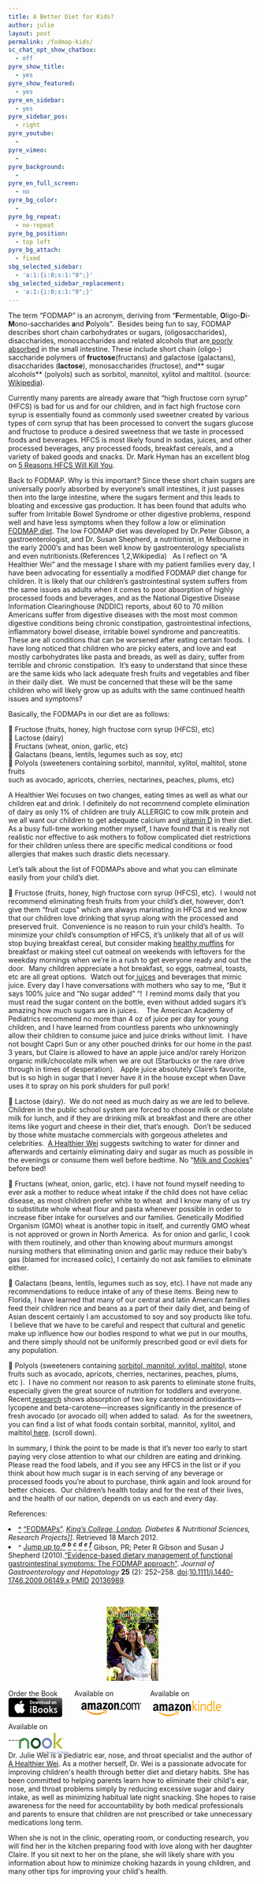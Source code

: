 ```yaml
---
title: A Better Diet for Kids?
author: julie
layout: post
permalink: /fodmap-kids/
sc_chat_opt_show_chatbox:
  - off
pyre_show_title:
  - yes
pyre_show_featured:
  - yes
pyre_en_sidebar:
  - yes
pyre_sidebar_pos:
  - right
pyre_youtube:
  - 
pyre_vimeo:
  - 
pyre_background:
  - 
pyre_en_full_screen:
  - no
pyre_bg_color:
  - 
pyre_bg_repeat:
  - no-repeat
pyre_bg_position:
  - top left
pyre_bg_attach:
  - fixed
sbg_selected_sidebar:
  - 'a:1:{i:0;s:1:"0";}'
sbg_selected_sidebar_replacement:
  - 'a:1:{i:0;s:1:"0";}'
---
```

The term “FODMAP” is an acronym, deriving from “**F**ermentable, **O**ligo-**D**i-**M**ono-saccharides **a**nd **P**olyols”.  Besides being fun to say, FODMAP describes short chain carbohydrates or sugars, (oligosaccharides), disaccharides, monosaccharides and related alcohols that are<span style="text-decoration: underline;"> poorly absorbed</span> in the small intestine. These include short chain (oligo-) saccharide polymers of **fructose**(fructans) and galactose (galactans), disaccharides (**lactose**), monosaccharides (fructose), and** sugar alcohols** (polyols) such as sorbitol, mannitol, xylitol and maltitol. (source:[ Wikipedia][1]).

Currently many parents are already aware that &#8220;high fructose corn syrup&#8221; (HFCS) is bad for us and for our children, and in fact high fructose corn syrup is essentially found as commonly used sweetner created by various types of corn syrup that has been processed to convert the sugars glucose and fructose to produce a desired sweetness that we taste in processed foods and beverages. HFCS is most likely found in sodas, juices, and other processed beverages, any processed foods, breakfast cereals, and a variety of baked goods and snacks. Dr. Mark Hyman has an excellent blog on [5 Reasons HFCS Will Kill You][2].

Back to FODMAP. Why is this important? Since these short chain sugars are universally poorly absorbed by everyone&#8217;s small intestines, it just passes then into the large intestine, where the sugars ferment and this leads to bloating and excessive gas production. It has been found that adults who suffer from Irritable Bowel Syndrome or other digestive problems, respond well and have less symptoms when they follow a low or elimination [FODMAP diet][3]. The low FODMAP diet was developed by Dr.Peter Gibson, a gastroenterologist, and Dr. Susan Shepherd, a nutritionist, in Melbourne in the early 2000&#8242;s and has been well know by gastroenterology specialists and even nutritionists.(References 1,2,Wikipedia)   As I reflect on &#8220;A Healthier Wei&#8221; and the message I share with my patient families every day, I have been advocating for essentially a modified FODMAP diet change for children. It is likely that our children&#8217;s gastrointestinal system suffers from the same issues as adults when it comes to poor absorption of highly processed foods and beverages, and as the National Digestive Disease Information Clearinghouse (NDDIC) reports, about 60 to 70 million Americans suffer from digestive diseases with the most most common digestive conditions being chronic constipation, gastrointestinal infections, inflammatory bowel disease, irritable bowel syndrome and pancreatitis. These are all conditions that can be worsened after eating certain foods.  I have long noticed that children who are picky eaters, and love and eat mostly carbohydrates like pasta and breads, as well as dairy, suffer from terrible and chronic constipation.  It&#8217;s easy to understand that since these are the same kids who lack adequate fresh fruits and vegetables and fiber in their daily diet.  We must be concerned that these will be the same children who will likely grow up as adults with the same continued health issues and symptoms?

Basically, the FODMAPs in our diet are as follows:

 Fructose (fruits, honey, high fructose corn syrup (HFCS), etc)  
 Lactose (dairy)  
 Fructans (wheat, onion, garlic, etc)  
 Galactans (beans, lentils, legumes such as soy, etc)  
 Polyols (sweeteners containing sorbitol, mannitol, xylitol, maltitol, stone fruits  
such as avocado, apricots, cherries, nectarines, peaches, plums, etc)

A Healthier Wei focuses on two changes, eating times as well as what our children eat and drink. I definitely do not recommend complete elimination of dairy as only 1% of children are truly ALLERGIC to cow milk protein and we all want our children to get adequate calcium and [vitamin D][4] in their diet. As a busy full-time working mother myself, I have found that it is really not realistic nor effective to ask mothers to follow complicated diet restrictions for their children unless there are specific medical conditions or food allergies that makes such drastic diets necessary.

Let&#8217;s talk about the list of FODMAPs above and what you can eliminate easily from your child&#8217;s diet.

 Fructose (fruits, honey, high fructose corn syrup (HFCS), etc).  I would not recommend eliminating fresh fruits from your child&#8217;s diet, however, don&#8217;t give them &#8220;fruit cups&#8221; which are always marinating in HFCS and we know that our children love drinking that syrup along with the processed and preserved fruit.  Convenience is no reason to ruin your child&#8217;s health.  To minimize your child&#8217;s consumption of HFCS, it&#8217;s unlikely that all of us will stop buying breakfast cereal, but consider making [healthy muffins][5] for breakfast or making steel cut oatmeal on weekends with leftovers for the weekday mornings when we&#8217;re in a rush to get everyone ready and out the door.  Many children appreciate a hot breakfast, so eggs, oatmeal, toasts, etc are all great options.  Watch out for[ juices][6] and beverages that mimic juice. Every day I have conversations with mothers who say to me, &#8220;But it says 100% juice and &#8220;No sugar added&#8221; &#8220;!  I remind moms daily that you must read the sugar content on the bottle, even without added sugars it&#8217;s amazing how much sugars are in juices.    The American Academy of Pediatrics recommend no more than 4 oz of juice per day for young children, and I have learned from countless parents who unknowningly allow their children to consume juice and juice drinks without limit.  I have not bought Capri Sun or any other pouched drinks for our home in the past 3 years, but Claire is allowed to have an apple juice and/or rarely Horizon organic milk/chocolate milk when we are out (Starbucks or the rare drive through in times of desperation).   Apple juice absolutely Claire&#8217;s favorite, but is so high in sugar that I never have it in the house except when Dave uses it to spray on his pork shulders for pull pork!

 Lactose (dairy).  We do not need as much dairy as we are led to believe. Children in the public school system are forced to choose milk or chocolate milk for lunch, and if they are drinking milk at breakfast and there are other items like yogurt and cheese in their diet, that&#8217;s enough.  Don&#8217;t be seduced by those white mustache commercials with gorgeous atheletes and celebrities.  [A Healthier Wei][7] suggests switching to water for dinner and afterwards and certainly eliminating dairy and sugar as much as possible in the evenings or consume them well before bedtime. No &#8220;[Milk and Cookies][8]&#8221; before bed!

 Fructans (wheat, onion, garlic, etc). I have not found myself needing to ever ask a mother to reduce wheat intake if the child does not have celiac disease, as most children prefer white to wheat  and I know many of us try to substitute whole wheat flour and pasta whenever possible in order to increase fiber intake for ourselves and our families. Genetically Modified Organism (GMO) wheat is another topic in itself, and currently GMO wheat is not approved or grown in North America.  As for onion and garlic, I cook with them routinely, and other than knowing about murmurs amongst nursing mothers that eliminating onion and garlic may reduce their baby&#8217;s gas (blamed for increased colic), I certainly do not ask families to eliminate either.

 Galactans (beans, lentils, legumes such as soy, etc). I have not made any recommendations to reduce intake of any of these items. Being new to Florida, I have learned that many of our central and latin American families feed their children rice and beans as a part of their daily diet, and being of Asian descent certainly I am accustomed to soy and soy products like tofu.  I believe that we have to be careful and respect that cultural and genetic make up influence how our bodies respond to what we put in our mouths, and there simply should not be uniformly prescribed good or evil diets for any population.

 Polyols (sweeteners containing [sorbitol, mannitol, xylitol, maltito][9]l, stone fruits such as avocado, apricots, cherries, nectarines, peaches, plums, etc ).  I have no comment nor reason to ask parents to eliminate stone fruits, especially given the great source of nutrition for toddlers and everyone. Recent[ research][10] shows absorption of two key carotenoid antioxidants—lycopene and beta-carotene—increases significantly in the presence of fresh avocado (or avocado oil) when added to salad.  As for the sweetners, you can find a list of what foods contain sorbital, mannitol, xylitol, and maltitol[ here][11]. (scroll down).

In summary, I think the point to be made is that it&#8217;s never too early to start paying very close attention to what our children are eating and drinking. Please read the food labels, and if you see any HFCS in the list or if you think about how much sugar is in each serving of any beverage or processed foods you&#8217;re about to purchase, think again and look around for better choices.  Our children&#8217;s health today and for the rest of their lives, and the health of our nation, depends on us each and every day.

References:

<li id="cite_note-kcl-1">
  <b><a href="http://en.wikipedia.org/wiki/FODMAP#cite_ref-kcl_1-0">^</a></b> <a href="http://www.kcl.ac.uk/medicine/research/divisions/dns/projects/fodmaps/index.aspx" rel="nofollow">&#8220;FODMAPs&#8221;</a>. <i><a title="King's College, London" href="http://en.wikipedia.org/wiki/King%27s_College,_London">King&#8217;s College, London</a>. Diabetes & Nutritional Sciences, Research Projects]]</i>. Retrieved 18 March 2012.
</li>
<li id="cite_note-Evidence-based-2">
  ^ <a href="http://en.wikipedia.org/wiki/FODMAP#cite_ref-Evidence-based_2-0">Jump up to:<sup><i><b>a</b></i></sup></a> <a href="http://en.wikipedia.org/wiki/FODMAP#cite_ref-Evidence-based_2-1"><sup><i><b>b</b></i></sup></a> <a href="http://en.wikipedia.org/wiki/FODMAP#cite_ref-Evidence-based_2-2"><sup><i><b>c</b></i></sup></a> <a href="http://en.wikipedia.org/wiki/FODMAP#cite_ref-Evidence-based_2-3"><sup><i><b>d</b></i></sup></a> <a href="http://en.wikipedia.org/wiki/FODMAP#cite_ref-Evidence-based_2-4"><sup><i><b>e</b></i></sup></a> <a href="http://en.wikipedia.org/wiki/FODMAP#cite_ref-Evidence-based_2-5"><sup><i><b>f</b></i></sup></a> Gibson, PR; Peter R Gibson and Susan J Shepherd (2010).<a href="http://onlinelibrary.wiley.com/doi/10.1111/j.1440-1746.2009.06149.x/pdf" rel="nofollow">&#8220;Evidence-based dietary management of functional gastrointestinal symptoms: The FODMAP approach&#8221;</a>. <i>Journal of Gastroenterology and Hepatology</i> <b>25</b> (2): 252–258. <a title="Digital object identifier" href="http://en.wikipedia.org/wiki/Digital_object_identifier">doi</a>:<a href="http://dx.doi.org/10.1111%2Fj.1440-1746.2009.06149.x" rel="nofollow">10.1111/j.1440-1746.2009.06149.x</a>.<a title="PubMed Identifier" href="http://en.wikipedia.org/wiki/PubMed_Identifier">PMID</a> <a href="http://www.ncbi.nlm.nih.gov/pubmed/20136989" rel="nofollow">20136989</a>.
</li>

&nbsp;

<span style="width:105px;display:table;margin:0 auto;"><a href="the-book/"><img src="/wp-content/uploads/2014/04/AHealthierWei_cover_150.png" /></a></span>

<p style="height:80px">
  <span style="width:130px;display:inline-block;vertical-align:top;"> Order the Book <a href="https://itunes.apple.com/us/book/a-healthier-wei/id806784060?ls=1&mt=11#" target="_blank" > <img class="size-full wp-image-944" alt="Apple iBooks" title="Apple iBooks" src="/wp-content/uploads/2014/02/Download_on_iBooks_Badge_US-UK_110x40_090513.png" width="110" height="40" /></a> </span> <span style="width:150px;display:inline-block;vertical-align:top;">Available on <a href="http://amzn.to/1fSNqeb" target="_blank" > <img class="size-full wp-image-945" alt="Amazon.com" title="Amazon.com" src="/wp-content/uploads/2014/02/amazon_com_logo_160.jpg" width="160" height="47" /> </a> </span> <span  style="width:150px;display:inline-block;vertical-align:top;">Available on <a href="http://amzn.to/1eHEfNl" target="_blank" > <img class="size-full wp-image-946" alt="Amazon Kindle" title="Amazon Kindle" src="/wp-content/uploads/2014/02/kindle_logo_160.jpg" width="160" height="43" /> </a> </span> <span style="width:150px;display:inline-block;vertical-align:top;">Available on <a href="http://www.barnesandnoble.com/w/a-healthier-wei-julie-wei/1118260302?ean=2940148244592&itm=1&usri=2940148244592" target="_blank" > <img class="size-full wp-image-947" alt="Nook" title="Nook" src="/wp-content/uploads/2014/02/nook_logo_160.png" width="160" height="52" /></a> </span>
</p>

\-----

Dr. Julie Wei is a pediatric ear, nose, and throat specialist and the author of [A Healthier Wei][12]. As a mother herself, Dr. Wei is a passionate advocate for improving children's health through better diet and dietary habits. She has been committed to helping parents learn how to eliminate their child's ear, nose, and throat problems simply by reducing excessive sugar and dairy intake, as well as minimizing habitual late night snacking. She hopes to raise awareness for the need for accountability by both medical professionals and parents to ensure that children are not prescribed or take unnecessary medications long term. 

When she is not in the clinic, operating room, or conducting research, you will find her in the kitchen preparing food with love along with her daughter Claire. If you sit next to her on the plane, she will likely share with you information about how to minimize choking hazards in young children, and many other tips for improving your child's health.

 [1]: http://en.wikipedia.org/wiki/FODMAP "FODMAP"
 [2]: http://drhyman.com/blog/2011/05/13/5-reasons-high-fructose-corn-syrup-will-kill-you/
 [3]: http://stanfordhospital.org/digestivehealth/nutrition/DH-Low-FODMAP-Diet-Handout.pdf
 [4]: vitamin-d-natural-better-supplement/ "Vitamin D – Natural is better than supplement"
 [5]: breakfast-muffins-make-the-weekday-mornings-a-breeze/ "Breakfast Muffins – Make the Weekday Mornings a Breeze…"
 [6]: top-foods-and-beverages-i-avoid-at-grocery-stores/ "Top Foods and Beverages to Avoid for Children"
 [7]: 5-tips/ "5 Tips to A Healthier Wei"
 [8]: http://www.ahealthierwei.com
 [9]: http://www.sugar.org/other-sweeteners/sugar-alcohols/
 [10]: //http://www.whfoods.com/genpage.php?tname=foodspice&dbid=5
 [11]: http://www.foodinsight.org/Resources/Detail.aspx?topic=Sugar_Alcohols_Fact_Sheet
 [12]: the-book